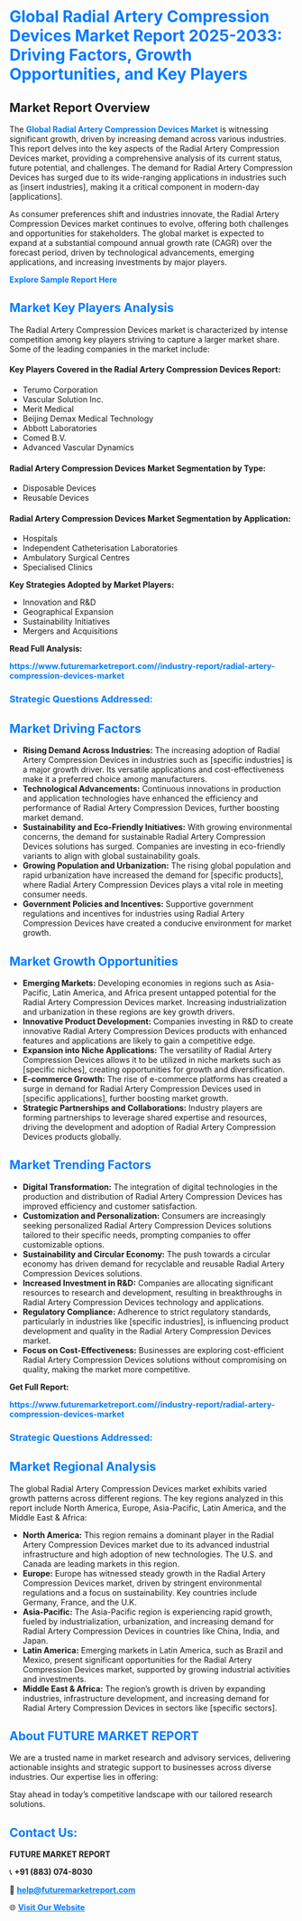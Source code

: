 <h1 style="color: #007BFF;">Global Radial Artery Compression Devices Market Report 2025-2033: Driving Factors, Growth Opportunities, and Key Players</h1>

<section id="overview">
<h2>Market Report Overview</h2>
<p>The <a href="https://www.futuremarketreport.com//industry-report/radial-artery-compression-devices-market" style="color: #007BFF; text-decoration: none;"><strong>Global Radial Artery Compression Devices Market</strong></a> is witnessing significant growth, driven by increasing demand across various industries. This report delves into the key aspects of the Radial Artery Compression Devices market, providing a comprehensive analysis of its current status, future potential, and challenges. The demand for Radial Artery Compression Devices has surged due to its wide-ranging applications in industries such as [insert industries], making it a critical component in modern-day [applications].</p>
<p>As consumer preferences shift and industries innovate, the Radial Artery Compression Devices market continues to evolve, offering both challenges and opportunities for stakeholders. The global market is expected to expand at a substantial compound annual growth rate (CAGR) over the forecast period, driven by technological advancements, emerging applications, and increasing investments by major players.</p>
</section>

<section id="overview">
<p><a href="https://www.futuremarketreport.com//request-sample/reportId=64656" style="color: #007BFF; text-decoration: none;"><strong>Explore Sample Report Here</strong></a></p>
</section>

<section id="key-players">
<h2 style="color: #007BFF;">Market Key Players Analysis</h2>
<p>The Radial Artery Compression Devices market is characterized by intense competition among key players striving to capture a larger market share. Some of the leading companies in the market include:</p>
<h4>Key Players Covered in the Radial Artery Compression Devices Report:</h4>
<ul><li>Terumo Corporation</li><li>Vascular Solution Inc.</li><li>Merit Medical</li><li>Beijing Demax Medical Technology</li><li>Abbott Laboratories</li><li>Comed B.V.</li><li>Advanced Vascular Dynamics</li></ul>
<h4>Radial Artery Compression Devices Market Segmentation by Type:</h4>
<ul><li>Disposable Devices</li><li>Reusable Devices</li></ul>

<h4>Radial Artery Compression Devices Market Segmentation by Application:</h4>
<ul><li>Hospitals</li><li>Independent Catheterisation Laboratories</li><li>Ambulatory Surgical Centres</li><li>Specialised Clinics</li></ul>
<p><strong>Key Strategies Adopted by Market Players:</strong></p>
<ul>
<li>Innovation and R&D</li>
<li>Geographical Expansion</li>
<li>Sustainability Initiatives</li>
<li>Mergers and Acquisitions</li>
</ul>
</section>

<section>
<p><strong>Read Full Analysis: </strong></p><a href="https://www.futuremarketreport.com//industry-report/radial-artery-compression-devices-market" style="color: #007BFF; text-decoration: none;"><strong>https://www.futuremarketreport.com//industry-report/radial-artery-compression-devices-market</strong></a>
<h3 style="color: #007BFF;">Strategic Questions Addressed:</h3>
</section>

<section id="driving-factors">
<h2 style="color: #007BFF;">Market Driving Factors</h2>
<ul>
<li><strong>Rising Demand Across Industries:</strong> The increasing adoption of Radial Artery Compression Devices in industries such as [specific industries] is a major growth driver. Its versatile applications and cost-effectiveness make it a preferred choice among manufacturers.</li>
<li><strong>Technological Advancements:</strong> Continuous innovations in production and application technologies have enhanced the efficiency and performance of Radial Artery Compression Devices, further boosting market demand.</li>
<li><strong>Sustainability and Eco-Friendly Initiatives:</strong> With growing environmental concerns, the demand for sustainable Radial Artery Compression Devices solutions has surged. Companies are investing in eco-friendly variants to align with global sustainability goals.</li>
<li><strong>Growing Population and Urbanization:</strong> The rising global population and rapid urbanization have increased the demand for [specific products], where Radial Artery Compression Devices plays a vital role in meeting consumer needs.</li>
<li><strong>Government Policies and Incentives:</strong> Supportive government regulations and incentives for industries using Radial Artery Compression Devices have created a conducive environment for market growth.</li>
</ul>
</section>

<section id="growth-opportunities">
<h2 style="color: #007BFF;">Market Growth Opportunities</h2>
<ul>
<li><strong>Emerging Markets:</strong> Developing economies in regions such as Asia-Pacific, Latin America, and Africa present untapped potential for the Radial Artery Compression Devices market. Increasing industrialization and urbanization in these regions are key growth drivers.</li>
<li><strong>Innovative Product Development:</strong> Companies investing in R&D to create innovative Radial Artery Compression Devices products with enhanced features and applications are likely to gain a competitive edge.</li>
<li><strong>Expansion into Niche Applications:</strong> The versatility of Radial Artery Compression Devices allows it to be utilized in niche markets such as [specific niches], creating opportunities for growth and diversification.</li>
<li><strong>E-commerce Growth:</strong> The rise of e-commerce platforms has created a surge in demand for Radial Artery Compression Devices used in [specific applications], further boosting market growth.</li>
<li><strong>Strategic Partnerships and Collaborations:</strong> Industry players are forming partnerships to leverage shared expertise and resources, driving the development and adoption of Radial Artery Compression Devices products globally.</li>
</ul>
</section>

<section id="trending-factors">
<h2 style="color: #007BFF;">Market Trending Factors</h2>
<ul>
<li><strong>Digital Transformation:</strong> The integration of digital technologies in the production and distribution of Radial Artery Compression Devices has improved efficiency and customer satisfaction.</li>
<li><strong>Customization and Personalization:</strong> Consumers are increasingly seeking personalized Radial Artery Compression Devices solutions tailored to their specific needs, prompting companies to offer customizable options.</li>
<li><strong>Sustainability and Circular Economy:</strong> The push towards a circular economy has driven demand for recyclable and reusable Radial Artery Compression Devices solutions.</li>
<li><strong>Increased Investment in R&D:</strong> Companies are allocating significant resources to research and development, resulting in breakthroughs in Radial Artery Compression Devices technology and applications.</li>
<li><strong>Regulatory Compliance:</strong> Adherence to strict regulatory standards, particularly in industries like [specific industries], is influencing product development and quality in the Radial Artery Compression Devices market.</li>
<li><strong>Focus on Cost-Effectiveness:</strong> Businesses are exploring cost-efficient Radial Artery Compression Devices solutions without compromising on quality, making the market more competitive.</li>
</ul>
</section>

<section>
<p><strong>Get Full Report: </strong></p><a href="https://www.futuremarketreport.com//industry-report/radial-artery-compression-devices-market" style="color: #007BFF; text-decoration: none;"><strong>https://www.futuremarketreport.com//industry-report/radial-artery-compression-devices-market</strong></a>
<h3 style="color: #007BFF;">Strategic Questions Addressed:</h3>
</section>


<section id="regional-analysis">
<h2 style="color: #007BFF;">Market Regional Analysis</h2>
<p>The global Radial Artery Compression Devices market exhibits varied growth patterns across different regions. The key regions analyzed in this report include North America, Europe, Asia-Pacific, Latin America, and the Middle East & Africa:</p>
<ul>
<li><strong>North America:</strong> This region remains a dominant player in the Radial Artery Compression Devices market due to its advanced industrial infrastructure and high adoption of new technologies. The U.S. and Canada are leading markets in this region.</li>
<li><strong>Europe:</strong> Europe has witnessed steady growth in the Radial Artery Compression Devices market, driven by stringent environmental regulations and a focus on sustainability. Key countries include Germany, France, and the U.K.</li>
<li><strong>Asia-Pacific:</strong> The Asia-Pacific region is experiencing rapid growth, fueled by industrialization, urbanization, and increasing demand for Radial Artery Compression Devices in countries like China, India, and Japan.</li>
<li><strong>Latin America:</strong> Emerging markets in Latin America, such as Brazil and Mexico, present significant opportunities for the Radial Artery Compression Devices market, supported by growing industrial activities and investments.</li>
<li><strong>Middle East & Africa:</strong> The region’s growth is driven by expanding industries, infrastructure development, and increasing demand for Radial Artery Compression Devices in sectors like [specific sectors].</li>
</ul>
</section>

<footer>
<h2 style="color: #007BFF;">About FUTURE MARKET REPORT</h2>
<p>We are a trusted name in market research and advisory services, delivering actionable insights and strategic support to businesses across diverse industries. Our expertise lies in offering:</p>

<p>Stay ahead in today’s competitive landscape with our tailored research solutions.</p>

<h2 style="color: #007BFF;">Contact Us:</h2>
<p><strong>FUTURE MARKET REPORT</strong></p>
<p>📞 <strong>+91 (883) 074-8030</strong></p>
<p>📧 <strong><a href="mailto:help@futuremarketreport.com" style="color: #007BFF;">help@futuremarketreport.com</a></strong></p>
<p>🌐 <strong><a href="https://www.futuremarketreport.com/" style="color: #007BFF;">Visit Our Website</a></strong></p>
</footer>